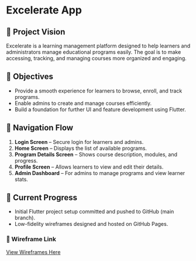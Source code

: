 # Excelerate App

## 📘 Project Vision
Excelerate is a learning management platform designed to help learners and administrators manage educational programs easily. The goal is to make accessing, tracking, and managing courses more organized and engaging.

## 🎯 Objectives
- Provide a smooth experience for learners to browse, enroll, and track programs.
- Enable admins to create and manage courses efficiently.
- Build a foundation for further UI and feature development using Flutter.

## 🧭 Navigation Flow
1. **Login Screen** – Secure login for learners and admins.
2. **Home Screen** – Displays the list of available programs.
3. **Program Details Screen** – Shows course description, modules, and progress.
4. **Profile Screen** – Allows learners to view and edit their details.
5. **Admin Dashboard** – For admins to manage programs and view learner stats.

## 🧩 Current Progress
- Initial Flutter project setup committed and pushed to GitHub (main branch).
- Low-fidelity wireframes designed and hosted on GitHub Pages.

### 🔗 Wireframe Link
[View Wireframes Here](https://excelerate-wireframe.netlify.app/)

